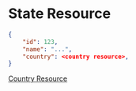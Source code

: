 # State Resource


```json
{
    "id": 123,
    "name": "...",
    "country": <country resource>,
}
```

[Country Resource](../countries/country_resource.md)
